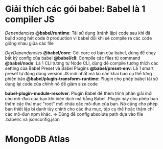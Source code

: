 # Giải thích các gói babel: Babel là 1 compiler JS

_Dependencies_
**@babel/runtime**: Tái sử dụng (tránh lặp) code sau khi đã build xong hết code ở production vì babel đôi khi sẽ compile ra các code giống nhau giữa các file

_DevDependencies_
**@babel/core**: Gói core cơ bản của babel, dùng để chạy bất kỳ config của babel
**@babel/cli**: Compile các files từ command
**@babel/node**: Là 1 CLI tương tự Node CLI, dùng để compile tương thích các setting của Babel Preset và Babel Plugins
**@babel/preset-env**: Là 1 smart preset tự động dùng version JS mới nhất mà ko cần khai báo cụ thể từng phiên bản
**@babel/plugin-transform-runtime**: Plugin cho phép babel tái sử dụng lại code của chính nó để giảm size code

**babel-plugin-module-resolver**: Plugin Babel để thêm trình phân giải mới cho mô-đun của bạn khi biên dịch mã bằng Babel. Plugin này cho phép bạn thêm các thư mục "root" mới chứa các mô-đun của bạn. Nó cũng cho phép bạn thiết lập bí danh tùy chỉnh cho các thư mục, tệp cụ thể hoặc thậm chí các mô-đun npm khác. => Dùng để config absolute path dựa vào file .babelrc và jsonconfig.json

# MongoDB Atlas
